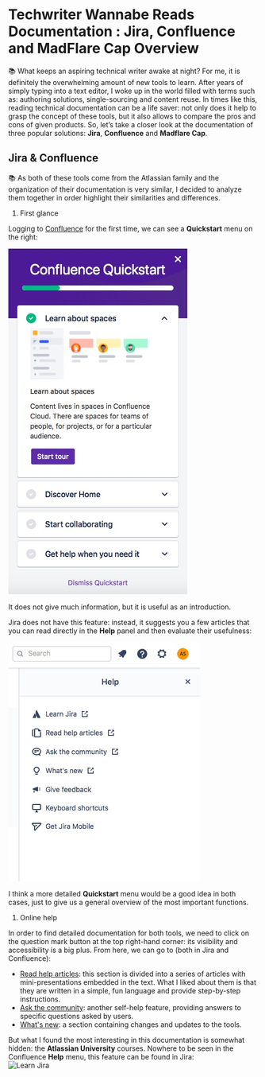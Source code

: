 # **Techwriter Wannabe Reads Documentation : Jira, Confluence and MadFlare Cap Overview**

:books: What keeps an aspiring technical writer awake at night? For me, it is definitely the overwhelming amount of new tools to learn. After years of simply typing into a text editor, I woke up in the world filled with terms such as: authoring solutions, single-sourcing and content reuse. In times like this, reading technical documentation can be a life saver: not only does it help to grasp the concept of these tools, but it also allows to compare the pros and cons of given products. So, let’s take a closer look at the documentation of three popular solutions: **Jira**, **Confluence** and **Madflare Cap**.

## Jira & Confluence
:books:
As both of these tools come from the Atlassian family and the organization of their documentation is very similar, I decided to analyze them together in order highlight their similarities and differences. 

1. First glance  

Logging to [Confluence](https://techcommvistula.atlassian.net/wiki/spaces/TECHCOMMVI/overview) for the first time, we can see a **Quickstart** menu on the right:  

![Confluence Quickstart](confluence1.jpeg)  

It does not give much information, but it is useful as an introduction.  

Jira does not have this feature: instead, it suggests you a few articles that you can read directly in the **Help** panel and then evaluate their usefulness:  

![Jira panel](jira3.jpeg)

I think a more detailed **Quickstart** menu would be a good idea in both cases, just to give us a general overview of the most important functions.

1. Online help  

In order to find detailed documentation for both tools, we need to click on the question mark button at the top right-hand corner: its visibility and accessibility is a big plus. From here, we can go to (both in Jira and Confluence):  
* [Read help articles](https://support.atlassian.com/confluence-cloud/resources/): this section is divided into a series of articles with mini-presentations embedded in the text. What I liked about them is that they are written in a simple, fun language and provide step-by-step instructions.  
* [Ask the community](https://community.atlassian.com/t5/Confluence/ct-p/confluence): another self-help feature, providing answers to specific questions asked by users.  
* [What's new](https://confluence.atlassian.com/cloud/blog): a section containing changes and updates to the tools.  

But what I found the most interesting in this documentation is somewhat hidden: the **Atlassian University** courses. Nowhere to be seen in the Confluence **Help** menu, this feature can be found in Jira:  
![Learn Jira]()
